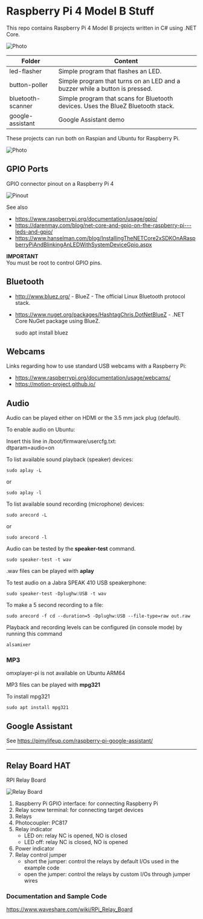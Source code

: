# Raspberry Pi 4 Model B Stuff
This repo contains Raspberry Pi 4 Model B projects written in C# using .NET Core.

![Photo](RaspberryPi4.jpg)


| Folder | Content |
|--------|---------|
| led-flasher       | Simple program that flashes an LED. |
| button-poller     | Simple program that turns on an LED and a buzzer while a button is pressed. |
| bluetooth-scanner | Simple program that scans for Bluetooth devices. Uses the BlueZ Bluetooth stack. |
| google-assistant  | Google Assistant demo |

These projects can run both on Raspian and Ubuntu for Raspberry Pi.

![Photo](photo.jpg)

## GPIO Ports

GPIO connector pinout on a Raspberry Pi 4

![Pinout](Pi4_GPIO.png)

See also 
* https://www.raspberrypi.org/documentation/usage/gpio/
* https://darenmay.com/blog/net-core-and-gpio-on-the-raspberry-pi---leds-and-gpio/
* https://www.hanselman.com/blog/InstallingTheNETCore2xSDKOnARaspberryPiAndBlinkingAnLEDWithSystemDeviceGpio.aspx

**IMPORTANT**<br/>
You must be root to control GPIO pins.

## Bluetooth
* http://www.bluez.org/ - BlueZ - The official Linux Bluetooth protocol stack.
* https://www.nuget.org/packages/HashtagChris.DotNetBlueZ - .NET Core NuGet package using BlueZ.

    sudo apt install bluez

## Webcams

Links regarding how to use standard USB webcams with a Raspberry Pi:

* https://www.raspberrypi.org/documentation/usage/webcams/
* https://motion-project.github.io/

## Audio

Audio can be played either on HDMI or the 3.5 mm jack plug (default).

To enable audio on Ubuntu:

Insert this line in /boot/firmware/usercfg.txt:<br />
dtparam=audio=on

To list available sound playback (speaker) devices:

    sudo aplay -L
or 

    sudo aplay -l

To list available sound recording (microphone) devices:

    sudo arecord -L

or 

    sudo arecord -l

Audio can be tested by the **speaker-test** command.

    sudo speaker-test -t wav

.wav files can be played with **aplay**

To test audio on a Jabra SPEAK 410 USB speakerphone:

    sudo speaker-test -Dplughw:USB -t wav

To make a 5 second recording to a file:

    sudo arecord -f cd --duration=5 -Dplughw:USB --file-type=raw out.raw

Playback and recording levels can be configured (in console mode) by running this command

    alsamixer

### MP3

omxplayer-pi is not available on Ubuntu ARM64

MP3 files can be played with **mpg321**

To install mpg321

    sudo apt install mpg321

## Google Assistant

See https://pimylifeup.com/raspberry-pi-google-assistant/

--------------

## Relay Board HAT

RPI Relay Board

![Relay Board](relay-board-components.jpg)

1. Raspberry Pi GPIO interface: for connecting Raspberry Pi
2. Relay screw terminal: for connecting target devices
3. Relays
4. Photocoupler: PC817
5. Relay indicator
   * LED on: relay NC is opened, NO is closed
   * LED off: relay NC is closed, NO is opened
6. Power indicator
7. Relay control jumper
   * short the jumper: control the relays by default I/Os used in the example code
   * open the jumper: control the relays by custom I/Os through jumper wires

### Documentation and Sample Code

https://www.waveshare.com/wiki/RPi_Relay_Board
